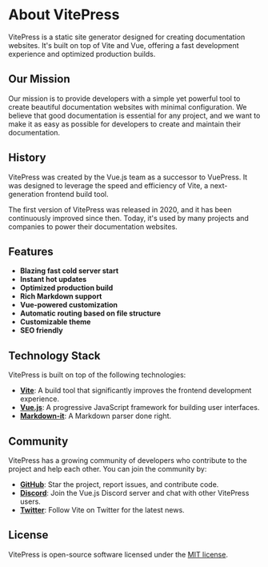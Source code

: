 # About VitePress

VitePress is a static site generator designed for creating documentation websites. It's built on top of Vite and Vue, offering a fast development experience and optimized production builds.

## Our Mission

Our mission is to provide developers with a simple yet powerful tool to create beautiful documentation websites with minimal configuration. We believe that good documentation is essential for any project, and we want to make it as easy as possible for developers to create and maintain their documentation.

## History

VitePress was created by the Vue.js team as a successor to VuePress. It was designed to leverage the speed and efficiency of Vite, a next-generation frontend build tool.

The first version of VitePress was released in 2020, and it has been continuously improved since then. Today, it's used by many projects and companies to power their documentation websites.

## Features

- **Blazing fast cold server start**
- **Instant hot updates**
- **Optimized production build**
- **Rich Markdown support**
- **Vue-powered customization**
- **Automatic routing based on file structure**
- **Customizable theme**
- **SEO friendly**

## Technology Stack

VitePress is built on top of the following technologies:

- **[Vite](https://vitejs.dev/)**: A build tool that significantly improves the frontend development experience.
- **[Vue.js](https://vuejs.org/)**: A progressive JavaScript framework for building user interfaces.
- **[Markdown-it](https://github.com/markdown-it/markdown-it)**: A Markdown parser done right.

## Community

VitePress has a growing community of developers who contribute to the project and help each other. You can join the community by:

- **[GitHub](https://github.com/vuejs/vitepress)**: Star the project, report issues, and contribute code.
- **[Discord](https://discord.gg/HBherRA)**: Join the Vue.js Discord server and chat with other VitePress users.
- **[Twitter](https://twitter.com/vite_js)**: Follow Vite on Twitter for the latest news.

## License

VitePress is open-source software licensed under the [MIT license](https://github.com/vuejs/vitepress/blob/main/LICENSE).